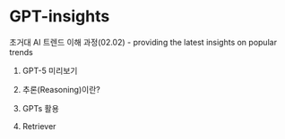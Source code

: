# GPT-insights
초거대 AI 트렌드 이해 과정(02.02) - providing the latest insights on popular trends


1. GPT-5 미리보기

2. 추론(Reasoning)이란?

3. GPTs 활용

4. Retriever
